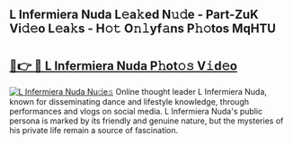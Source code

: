 ## L Infermiera Nuda L𝚎a𝚔ed N𝚞𝚍e - Part-ZuK Vi𝚍𝚎o L𝚎a𝚔s - H𝚘𝚝 O𝚗𝚕yf𝚊ns P𝚑𝚘tos MqHTU

# <h2><a href="http://kf9c39.oniu.top/?m=L+Infermiera+Nuda">🔗👉 🔴 L Infermiera Nuda P𝚑ot𝚘𝚜 V𝚒d𝚎o</a></h2>

[![L Infermiera Nuda Nu𝚍e𝚜](https://i.imgur.com/0qMVB7G.gif)](http://kf9c39.oniu.top/?m=L+Infermiera+Nuda)
Online thought leader L Infermiera Nuda, known for disseminating dance and lifestyle knowledge, through performances and vlogs on social media. L Infermiera Nuda's public persona is marked by its friendly and genuine nature, but the mysteries of his private life remain a source of fascination.  
